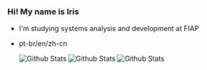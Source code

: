 ### Hi! My name is Iris


-  I'm studying systems analysis and development at FIAP
-  pt-br/en/zh-cn




 
  
      <img align="left" src="https://github-readme-stats.vercel.app/api?username=irissuu&theme=dracula&hide_border=True&include_all_commits=true" alt="Github Stats"/>
      <img align="left" src="https://github-readme-stats.vercel.app/api/top-langs/?username=irissuu&theme=dracula&hide_border=True&include_all_commits=true&count_private=true" alt="Github Stats"/>
      <img align="middle" src="https://github-readme-streak-stats.herokuapp.com/?user=irissuu&theme=dracula&hide_border=True" alt="Github Stats"/>
 



